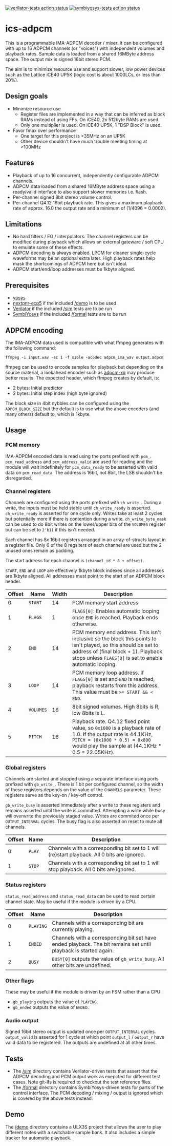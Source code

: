[![verilator-tests action status](https://github.com/dan-rodrigues/ics-adpcm/workflows/verilator-tests/badge.svg)](https://github.com/dan-rodrigues/ics-adpcm/actions)
[![symbiyosys-tests action status](https://github.com/dan-rodrigues/ics-adpcm/workflows/symbiyosys-tests/badge.svg)](https://github.com/dan-rodrigues/ics-adpcm/actions)

# ics-adpcm

This is a programmable IMA-ADPCM decoder / mixer. It can be configured with up to 16 ADPCM channels (or "voices") with independent volumes and playback rates. Sample data is loaded from a shared 16MByte address space. The output mix is signed 16bit stereo PCM.

The aim is to minimize resource use and support slower, low power devices such as the Lattice iCE40 UP5K (logic cost is about 1000LCs, or less than 20%).

## Design goals

* Minimize resource use
     * Register files are implemented in a way that can be inferred as block RAMs instead of using FFs. On iCE40, 2x 512byte RAMs are used.
     * Only one multiplier is used. On iCE40 UP5K, 1 "DSP Block" is used.
* Favor fmax over performance
     * One target for this project is >35MHz on an UP5K
     * Other device shouldn't have much trouble meeting timing at >100MHz

## Features

* Playback of up to 16 concurrent, independently configurable ADPCM channels.
* ADPCM data loaded from a shared 16MByte address space using a ready/valid interface to also support slower memories i.e. flash.
* Per-channel signed 8bit stereo volume control.
* Per-channel Q4.12 16bit playback rate. This gives a maximum playback rate of approx. 16.0 the output rate and a minimum of (1/4096 = 0.0002).

## Limitations

* No hard filters / EG / interpolators. The channel registers can be modified during playback which allows an external gateware / soft CPU to emulate some of these effects.
* ADPCM decoding is always enabled. LPCM for cleaner single-cycle waveforms may be an optional extra later. High playback rates help mask the shortcomings of ADPCM here but isn't ideal.
* ADPCM start/end/loop addresses must be 1kbyte aligned.

## Prerequisites

* [yosys](https://github.com/YosysHQ/yosys)
* [nextpnr-ecp5](https://github.com/YosysHQ/nextpnr) if the included [/demo](/demo) is to be used
* [Verilator](https://www.veripool.org/wiki/verilator) if the included [/sim](/sim) tests are to be run
* [SymbiYosys](https://github.com/YosysHQ/SymbiYosys) if the included [/formal](/formal) tests are to be run

## ADPCM encoding

The IMA-ADPCM data used is compatible with what ffmpeg generates with the following command:

```
ffmpeg -i input.wav -ac 1 -f s16le -acodec adpcm_ima_wav output.adpcm
```

ffmpeg can be used to encode samples for playback but depending on the source material, a lookahead encoder such as [adpcm-xq](https://github.com/dbry/adpcm-xq) may produce better results. The expected header, which ffmpeg creates by default, is:

* 2 bytes: Initial predictor
* 2 bytes: Initial step index (high byte ignored)


The block size in 4bit nybbles can be configured using the `ADPCM_BLOCK_SIZE` but the default is to use what the above encoders (and many others) default to, which is 1kbyte.

## Usage

### PCM memory

IMA-ADPCM encoded data is read using the ports prefixed with `pcm_`. `pcm_read_address` and `pcm_address_valid` are used for reading and the module will wait indefinitely for `pcm_data_ready` to be asserted with valid data on `pcm_read_data`. The address is 16bit, not 8bit, the LSB shouldn't be disregarded.

### Channel registers

Channels are configured using the ports prefixed with `ch_write_`. During a write, the inputs must be held stable until `ch_write_ready` is asserted. `ch_write_ready` is asserted for one cycle only. Writes take at least 2 cycles but potentially more if there is contention during a write. `ch_write_byte_mask` can be used to do 8bit writes on the lower/upper bits of the `VOLUMES` register but can be set to `2'b11` if this isn't needed.

Each channel has 8x 16bit registers arranged in an array-of-structs layout in a register file. Only 6 of the 8 regsiters of each channel are used but the 2 unused ones remain as padding.

The start address for each channel is `(channel_id * 8 + offset)`.

`START`, `END` and `LOOP` are effectively 1kbyte block indexes since all addresses are 1kbyte aligned. All addresses must point to the start of an ADPCM block header.

| Offset | Name | Width | Description
| ------ |------|-------| -----------
| 0 | `START` | 14 | PCM memory start address
| 1 | `FLAGS` | 1 | `FLAGS[0]`: Enables automatic looping once `END` is reached. Playback ends otherwise.
| 2 | `END`| 14 | PCM memory end address. This isn't inclusive so the block this points to isn't played, so this should be set to address of (final block + 1). Playback stops unless `FLAGS[0]` is set to enable automatic looping.
| 3 | `LOOP` | 14 | PCM memory loop address. If `FLAGS[0]` is set and `END` is reached, playback restarts from this address. This value must be `>= START && < END`.
| 4 | `VOLUMES` | 16 | 8bit signed volumes. High 8bits is R, low 8bits is L.
| 5 | `PITCH` | 16 | Playback rate. Q4.12 fixed point value, so `0x1000` is a playback rate of 1.0. If the output rate is 44.1KHz, `PITCH = (0x1000 * 0.5) = 0x800` would play the sample at (44.1KHz * 0.5 = 22.05KHz).

### Global registers

Channels are started and stopped using a separate interface using ports prefixed with `gb_write_`. There is 1 bit per configured channel, so the width of these registers depends on the value of the `CHANNELS` parameter. These registers serve as the key-on / key-off control.

`gb_write_busy` is asserted immediately after a write to these registers and remains asserted until the write is committed. Attempting a write while busy will overwrite the previously staged value. Writes are commited once per `OUTPUT_INTERVAL` cycles. The busy flag is also asserted on reset to mute all channels.

| Offset | Name | Description
| ------ | ---- | -----------
| 0 | `PLAY` | Channels with a corresponding bit set to 1 will (re)start playback. All 0 bits are ignored.
| 1 | `STOP` | Channels with a corresponding bit set to 1 will stop playback. All 0 bits are ignored.

### Status registers

`status_read_address` and `status_read_data` can be used to read certain channel state. May be useful if the module is driven by a CPU.

| Offset | Name | Description
| ------ | ---- | -----------
| 0 | `PLAYING` | Channels with a corresponding bit are currently playing.
| 1 | `ENDED` | Channels with a corresponding bit set have ended playback. The bit remains set until playback is started again.
| 2 | `BUSY` | `BUSY[0]` outputs the value of `gb_write_busy`. All other bits are undefined.

### Other flags

These may be useful if the module is driven by an FSM rather than a CPU:

* `gb_playing` outputs the value of `PLAYING`.
* `gb_ended` outputs the value of `ENDED`.

### Audio output

Signed 16bit stereo output is updated once per `OUTPUT_INTERVAL` cycles. `output_valid` is asserted for 1 cycle at which point `output_l` / `output_r` have valid data to be registered. The outputs are undefined at all other times.
 
## Tests

* The [/sim](/sim) directory contains Verilator-driven tests that assert that the ADPCM decoding and PCM output work as exepcted for different test cases. Note git-lfs is required to checkout the test reference files.
* The [/formal](/formal) directory contains SymbiYosys-driven tests for parts of the control interface. The PCM decoding / mixing / output is ignored which is covered by the above tests instead.

## Demo

The [/demo](/demo) directory contains a ULX3S project that allows the user to play different notes with a switchable sample bank. It also includes a simple tracker for automatic playback.
